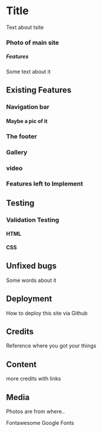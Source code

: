 # Title

Text about tsite

### Photo of main site

##### Features

Some text about it

## Existing Features

### Navigation bar

#### Maybe a pic of it

### The footer

### Gallery

### video

### Features left to Implement

## Testing

### Validation Testing

#### HTML
#### CSS

## Unfixed bugs
Some words about it

## Deployment
How to deploy this site via Github

## Credits
Reference where you got your things

## Content
more credits with links

## Media
Photos are from where..

Fontawesome
Google Fonts